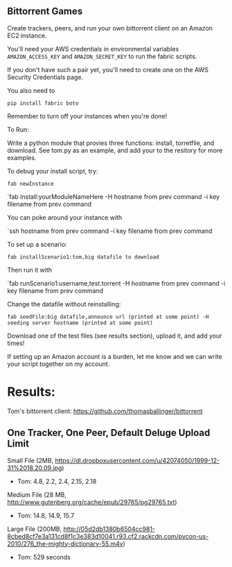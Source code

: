 Bittorrent Games
----------------

Create trackers, peers, and run your own bittorrent client on an Amazon EC2 instance.

You'll need your AWS credentials in environmental variables
`AMAZON_ACCESS_KEY` and `AMAZON_SECRET_KEY`
to run the fabric scripts.

If you don't have such a pair yet, you'll need to create one on the AWS Security Credentials page.

You also need to

`pip install fabric boto`

Remember to turn off your instances when you're done!


To Run:


Write a python module that provies three functions: install, torretfile, and download. See tom.py as an example, and add your to the resitory for more examples.

To debug your install script, try:

`fab newInstance`

`fab install:yourModuleNameHere -H hostname from prev command -i key filename from prev command

You can poke around your instance with

`ssh hostname from prev command -i key filename from prev command



To set up a scenario:

`fab installScenario1:tom,big datafile to download`

Then run it with

`fab runScenario1:username,test.torrent -H hostname from prev command -i key filename from prev command

Change the datafile without reinstalling:

`fab seedFile:big datafile,announce url (printed at some point) -H seeding server hostname (printed at some point)`

Download one of the test files (see results section), upload it, and add your times!

If setting up an Amazon account is a burden, let me know and we can write your script together on my account.

Results:
========

Tom's bittorrent client: https://github.com/thomasballinger/bittorrent

One Tracker, One Peer, Default Deluge Upload Limit
--------------------------------------------------

Small File (2MB, https://dl.dropboxusercontent.com/u/42074050/1999-12-31%2018.20.09.jpg)

* Tom: 4.8, 2.2, 2.4, 2.15, 2.18

Medium File (28 MB, http://www.gutenberg.org/cache/epub/29765/pg29765.txt)

* Tom: 14.8, 14.9, 15.7

Large File (200MB, http://05d2db1380b6504cc981-8cbed8cf7e3a131cd8f1c3e383d10041.r93.cf2.rackcdn.com/pycon-us-2010/276_the-mighty-dictionary-55.m4v)

* Tom: 529 seconds

